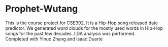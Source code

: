 # Prophet-Wutang
This is the course project for CSE392. It is a Hip-Hop song released date predictor. We generated word clouds for the mostly used words in Hip-Hop songs for the past few decades. LDA analysis was performed.\
Completed with Yinuo Zhang and Isaac Duarte
